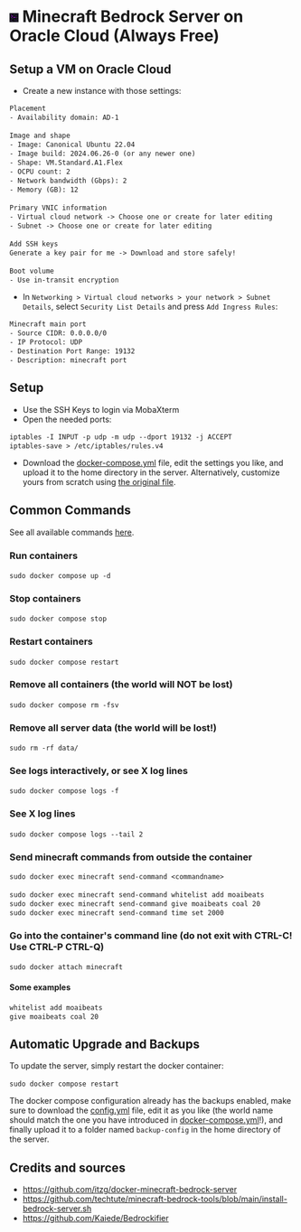 # ![Admincraft logo](../logo/variants/obsidian_glow.png) Minecraft Bedrock Server on Oracle Cloud (Always Free)

## Setup a VM on Oracle Cloud

- Create a new instance with those settings:

```
Placement
- Availability domain: AD-1

Image and shape
- Image: Canonical Ubuntu 22.04
- Image build: 2024.06.26-0 (or any newer one)
- Shape: VM.Standard.A1.Flex
- OCPU count: 2
- Network bandwidth (Gbps): 2
- Memory (GB): 12

Primary VNIC information
- Virtual cloud network -> Choose one or create for later editing
- Subnet -> Choose one or create for later editing

Add SSH keys
Generate a key pair for me -> Download and store safely!

Boot volume
- Use in-transit encryption
```

- In `Networking > Virtual cloud networks > your network > Subnet Details`, select `Security List Details` and press `Add Ingress Rules`:

```
Minecraft main port
- Source CIDR: 0.0.0.0/0
- IP Protocol: UDP
- Destination Port Range: 19132
- Description: minecraft port
```

## Setup

- Use the SSH Keys to login via MobaXterm
- Open the needed ports:

```
iptables -I INPUT -p udp -m udp --dport 19132 -j ACCEPT
iptables-save > /etc/iptables/rules.v4
```

- Download the [docker-compose.yml](docker-compose.yml) file, edit the settings you like, and upload it to the home directory in the server. Alternatively, customize yours from scratch using [the original file](https://github.com/itzg/docker-minecraft-bedrock-server/blob/master/examples/docker-compose.yml).

## Common Commands

See all available commands [here](https://minecraftbedrock-archive.fandom.com/wiki/Commands/List_of_Commands).

### Run containers

`sudo docker compose up -d`

### Stop containers

`sudo docker compose stop`

### Restart containers

`sudo docker compose restart`

### Remove all containers (the world will NOT be lost)

`sudo docker compose rm -fsv`

### Remove all server data (the world will be lost!)

`sudo rm -rf data/`

### See logs interactively, or see X log lines

`sudo docker compose logs -f`

### See X log lines

`sudo docker compose logs --tail 2`

### Send minecraft commands from outside the container

```
sudo docker exec minecraft send-command <commandname>

sudo docker exec minecraft send-command whitelist add moaibeats
sudo docker exec minecraft send-command give moaibeats coal 20
sudo docker exec minecraft send-command time set 2000
```

### Go into the container's command line (do not exit with CTRL-C! Use CTRL-P CTRL-Q)

`sudo docker attach minecraft`

#### Some examples

```
whitelist add moaibeats
give moaibeats coal 20
```

## Automatic Upgrade and Backups

To update the server, simply restart the docker container:

`sudo docker compose restart`

The docker compose configuration already has the backups enabled, make sure to download the [config.yml](config.yml) file, edit it as you like (the world name should match the one you have introduced in [docker-compose.yml](docker-compose.yml)!), and finally upload it to a folder named `backup-config` in the home directory of the server.

## Credits and sources

- https://github.com/itzg/docker-minecraft-bedrock-server
- https://github.com/techtute/minecraft-bedrock-tools/blob/main/install-bedrock-server.sh
- https://github.com/Kaiede/Bedrockifier
